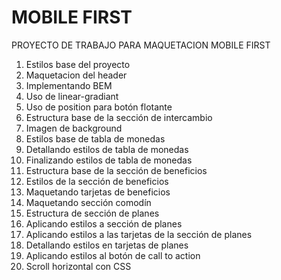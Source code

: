 # MOBILE FIRST
PROYECTO DE TRABAJO PARA MAQUETACION MOBILE FIRST
1. Estilos base del proyecto
2. Maquetacion del header
3. Implementando BEM
4. Uso de linear-gradiant
5. Uso de position para botón flotante
6. Estructura base de la sección de intercambio
7. Imagen de background
8. Estilos base de tabla de monedas
9. Detallando estilos de tabla de monedas
10. Finalizando estilos de tabla de monedas
11. Estructura base de la sección de beneficios
12. Estilos de la sección de beneficios
13. Maquetando tarjetas de beneficios
14. Maquetando sección comodín
15. Estructura de sección de planes
16. Aplicando estilos a sección de planes
17. Aplicando estilos a las tarjetas de la sección de planes
18. Detallando estilos en tarjetas de planes
19. Aplicando estilos al botón de call to action
20. Scroll horizontal con CSS